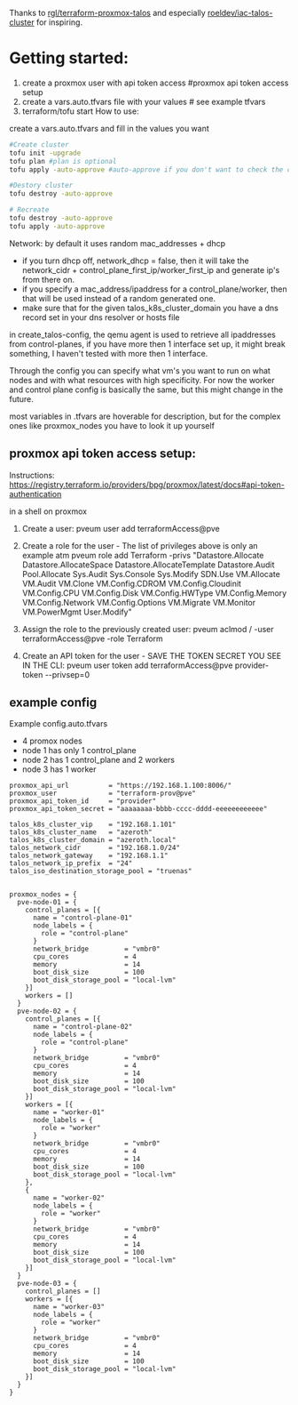 Thanks to
[rgl/terraform-proxmox-talos](https://github.com/rgl/terraform-proxmox-talos) and especially [roeldev/iac-talos-cluster](https://github.com/roeldev/iac-talos-cluster) for inspiring.

# Getting started:
1. create a proxmox user with api token access #proxmox api token access setup 
2. create a vars.auto.tfvars file with your values # see example tfvars
3. terraform/tofu start
How to use:

create a vars.auto.tfvars and fill in the values you want


```bash
#Create cluster
tofu init -upgrade
tofu plan #plan is optional
tofu apply -auto-approve #auto-approve if you don't want to check the changes

#Destory cluster
tofu destroy -auto-approve

# Recreate 
tofu destroy -auto-approve
tofu apply -auto-approve
```

Network:
by default it uses random mac_addresses + dhcp
- if you turn dhcp off, network_dhcp = false, then it will take the network_cidr + control_plane_first_ip/worker_first_ip and generate ip's from there on.
- if you specify a mac_address/ipaddress for a control_plane/worker, then that will be used instead of a random generated one.
- make sure that for the given talos_k8s_cluster_domain you have a dns record set in your dns resolver or hosts file

in create_talos-config, the qemu agent is used to retrieve all ipaddresses from control-planes, if you have more then 1 interface set up, it might break something, I haven't tested with more then 1 interface.

Through the config you can specify what vm's you want to run on what nodes and with what resources with high specificity.
For now the worker and control plane config is basically the same, but this might change in the future.

most variables in .tfvars are hoverable for description, but for the complex ones like proxmox_nodes you have to look it up yourself

## proxmox api token access setup:
Instructions:
https://registry.terraform.io/providers/bpg/proxmox/latest/docs#api-token-authentication

in a shell on proxmox
1. Create a user:
pveum user add terraformAccess@pve

2. Create a role for the user - The list of privileges above is only an example atm
 pveum role add Terraform -privs "Datastore.Allocate Datastore.AllocateSpace Datastore.AllocateTemplate Datastore.Audit Pool.Allocate Sys.Audit Sys.Console Sys.Modify SDN.Use VM.Allocate VM.Audit VM.Clone VM.Config.CDROM VM.Config.Cloudinit VM.Config.CPU VM.Config.Disk VM.Config.HWType VM.Config.Memory VM.Config.Network VM.Config.Options VM.Migrate VM.Monitor VM.PowerMgmt User.Modify"

3. Assign the role to the previously created user:
    pveum aclmod / -user terraformAccess@pve -role Terraform

4. Create an API token for the user - SAVE THE TOKEN SECRET YOU SEE IN THE CLI: 
pveum user token add terraformAccess@pve provider-token --privsep=0


## example config
Example config.auto.tfvars
- 4 promox nodes
- node 1 has only 1 control_plane
- node 2 has 1 control_plane and 2 workers
- node 3 has 1 worker
```HCL
proxmox_api_url          = "https://192.168.1.100:8006/"
proxmox_user             = "terraform-prov@pve"
proxmox_api_token_id     = "provider"
proxmox_api_token_secret = "aaaaaaaa-bbbb-cccc-dddd-eeeeeeeeeeee"

talos_k8s_cluster_vip    = "192.168.1.101"
talos_k8s_cluster_name   = "azeroth"
talos_k8s_cluster_domain = "azeroth.local"
talos_network_cidr       = "192.168.1.0/24"
talos_network_gateway    = "192.168.1.1"
talos_network_ip_prefix  = "24"
talos_iso_destination_storage_pool = "truenas"


proxmox_nodes = {
  pve-node-01 = {
    control_planes = [{
      name = "control-plane-01"
      node_labels = {
        role = "control-plane"
      }
      network_bridge         = "vmbr0"
      cpu_cores              = 4
      memory                 = 14
      boot_disk_size         = 100
      boot_disk_storage_pool = "local-lvm"
    }]
    workers = []
  }
  pve-node-02 = {
    control_planes = [{
      name = "control-plane-02"
      node_labels = {
        role = "control-plane"
      }
      network_bridge         = "vmbr0"
      cpu_cores              = 4
      memory                 = 14
      boot_disk_size         = 100
      boot_disk_storage_pool = "local-lvm"
    }]
    workers = [{
      name = "worker-01"
      node_labels = {
        role = "worker"
      }
      network_bridge         = "vmbr0"
      cpu_cores              = 4
      memory                 = 14
      boot_disk_size         = 100
      boot_disk_storage_pool = "local-lvm"
    },
    {
      name = "worker-02"
      node_labels = {
        role = "worker"
      }
      network_bridge         = "vmbr0"
      cpu_cores              = 4
      memory                 = 14
      boot_disk_size         = 100
      boot_disk_storage_pool = "local-lvm"
    }]
  }
  pve-node-03 = {
    control_planes = []
    workers = [{
      name = "worker-03"
      node_labels = {
        role = "worker"
      }
      network_bridge         = "vmbr0"
      cpu_cores              = 4
      memory                 = 14
      boot_disk_size         = 100
      boot_disk_storage_pool = "local-lvm"
    }]
  }
}

```